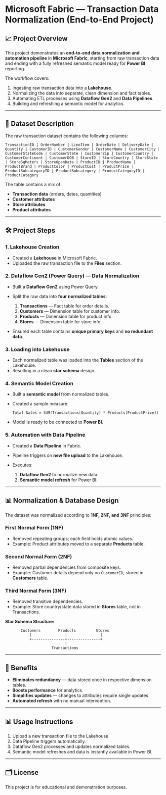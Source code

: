 # Microsoft Fabric — Transaction Data Normalization (End-to-End Project)

## 📈 Project Overview

This project demonstrates an **end-to-end data normalization and automation pipeline** in **Microsoft Fabric**, starting from raw transaction data and ending with a fully refreshed semantic model ready for **Power BI** reporting.

The workflow covers:

1. Ingesting raw transaction data into a **Lakehouse**.
2. Normalizing the data into separate, clean dimension and fact tables.
3. Automating ETL processes using **Dataflow Gen2** and **Data Pipelines**.
4. Building and refreshing a semantic model for analytics.

---

## 📂 Dataset Description

The raw transaction dataset contains the following columns:

```
TransactionID | OrderNumber | LineItem | OrderDate | DeliveryDate | Quantity | CustomerID | CustomerGender | CustomerName | CustomerCity | CustomerStateCode | CustomerState | CustomerZip | CustomerCountry | CustomerContinent | CustomerDOB | StoreID | StoreCountry | StoreState | StoreSqMeters | StoreOpenDate | ProductID | ProductName | ProductBrand | ProductColor | ProductCost | ProductPrice | ProductSubcategoryID | ProductSubcategory | ProductCategoryID | ProductCategory
```

The table contains a mix of:

* **Transaction data** (orders, dates, quantities)
* **Customer attributes**
* **Store attributes**
* **Product attributes**

---

## 🛠️ Project Steps

### 1. Lakehouse Creation

* Created a **Lakehouse** in Microsoft Fabric.
* Uploaded the raw transaction file to the **Files** section.

### 2. Dataflow Gen2 (Power Query) — Data Normalization

* Built a **Dataflow Gen2** using Power Query.
* Split the raw data into **four normalized tables**:

  1. **Transactions** — Fact table for order details.
  2. **Customers** — Dimension table for customer info.
  3. **Products** — Dimension table for product info.
  4. **Stores** — Dimension table for store info.
* Ensured each table contains **unique primary keys** and **no redundant data**.

### 3. Loading into Lakehouse

* Each normalized table was loaded into the **Tables** section of the Lakehouse.
* Resulting in a clean **star schema** design.

### 4. Semantic Model Creation

* Built a **semantic model** from normalized tables.
* Created a sample measure:

  ```DAX
  Total Sales = SUM(Transactions[Quantity] * Products[ProductPrice])
  ```
* Model is ready to be connected to **Power BI**.

### 5. Automation with Data Pipeline

* Created a **Data Pipeline** in Fabric.
* Pipeline triggers on **new file upload** to the Lakehouse.
* Executes:

  1. **Dataflow Gen2** to normalize new data.
  2. **Semantic model refresh** for Power BI.

---

## 📊 Normalization & Database Design

The dataset was normalized according to **1NF, 2NF, and 3NF** principles:

### **First Normal Form (1NF)**

* Removed repeating groups; each field holds atomic values.
* Example: Product attributes moved to a separate **Products** table.

### **Second Normal Form (2NF)**

* Removed partial dependencies from composite keys.
* Example: Customer details depend only on `CustomerID`, stored in **Customers** table.

### **Third Normal Form (3NF)**

* Removed transitive dependencies.
* Example: Store country/state data stored in **Stores** table, not in Transactions.

**Star Schema Structure:**

```
       Customers        Products         Stores
           |               |               |
           +---------------+---------------+
                           |
                     Transactions
```

---

## 🚀 Benefits

* **Eliminates redundancy** — data stored once in respective dimension tables.
* **Boosts performance** for analytics.
* **Simplifies updates** — changes to attributes require single updates.
* **Automated refresh** with no manual intervention.

---

## 📊 Usage Instructions

1. Upload a new transaction file to the Lakehouse.
2. Data Pipeline triggers automatically.
3. Dataflow Gen2 processes and updates normalized tables.
4. Semantic model refreshes and data is instantly available in Power BI.

---

## 🗂️ License

This project is for educational and demonstration purposes.
